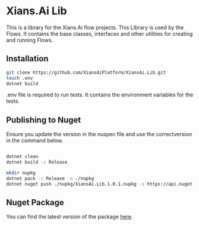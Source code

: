 # Xians.Ai Lib

This is a library for the Xians.Ai flow projects. This LIbrary is used by the Flows. It contains the base classes, interfaces and other utilities for creating and running Flows.

## Installation

```bash
git clone https://github.com/XiansAiPlatform/XiansAi.Lib.git
touch .env
dotnet build
```

.env file is required to run tests. It contains the environment variables for the tests.

## Publishing to Nuget

Ensure you update the version in the nuspec file and use the correctversion in the command below.

```bash

dotnet clean
dotnet build -c Release

mkdir nupkg
dotnet pack -c Release -o ./nupkg
dotnet nuget push ./nupkg/XiansAi.Lib.1.0.1.nupkg -s https://api.nuget.org/v3/index.json -k <your-api-key>
```

## Nuget Package

You can find the latest version of the package [here](https://www.nuget.org/packages/XiansAi.Lib/).

